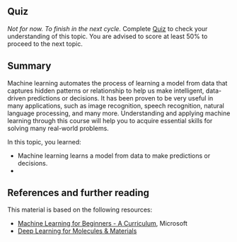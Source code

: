 ## Quiz

_Not for now. To finish in the next cycle._ Complete [Quiz](https://forms.gle/8Q5Z7Z7Z7Z7Z7Z7Z7) to check your understanding of this topic. You are advised to score at least 50% to proceed to the next topic.

## Summary

Machine learning automates the process of learning a model from data that captures hidden patterns or relationship to help us make intelligent, data-driven predictions or decisions. It has been proven to be very useful in many applications, such as image recognition, speech recognition, natural language processing, and many more. Understanding and applying machine learning through this course will help you to acquire essential skills for solving many real-world problems.

In this topic, you learned:
- Machine learning learns a model from data to make predictions or decisions.
-

## References and further reading

This material is based on the following resources:
- [Machine Learning for Beginners - A Curriculum](https://github.com/microsoft/ML-For-Beginners), Microsoft
- [Deep Learning for Molecules & Materials](https://dmol.pub/)

<!-- ```{bibliography}
``` -->
